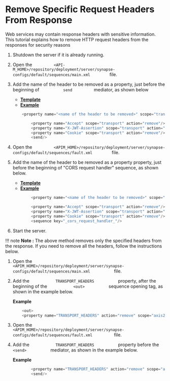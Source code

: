 # Remove Specific Request Headers From Response

Web services may contain response headers with sensitive information. This tutorial explains how to remove HTTP request headers from the responses for security reasons

1.  Shutdown the server if it is already running.
2.  Open the `          <API-M_HOME>/repository/deployment/server/synapse-configs/default/sequences/main.xml         ` file.
3.  Add the name of the header to be removed as a property, just before the beginning of `           send          ` mediator, as shown below

    -   [**Template**](#c81c738a8ed5426ab8f2eb542fade0f8)
    -   [**Example**](#d25ba8927c0741ed919825e4a434afd3)

    ``` java
        <property name="<name of the header to be removed>" scope="transport" action="remove"/>
    ```

    ``` java
            <property name="Accept" scope="transport" action="remove"/>
            <property name="X-JWT-Assertion" scope="transport" action="remove"/>
            <property name="Cookie" scope="transport" action="remove"/> 
            <send/>
    ```

4.  Open the `          <APIM_HOME>/repository/deployment/server/synapse-configs/default/sequences/fault.xml         ` file.
5.  Add the name of the header to be removed as a property property, just before the beginning of "CORS request handler" sequence, as shown below.

    -   [**Template**](#0bbb42b0535c432d8050e3ab0e740ca5)
    -   [**Example**](#dd5df51769cf452cbeb4829b8bb33ac2)

    ``` java
            <property name="<name of the header to be removed>" scope="transport" action="remove"/>
    ```

    ``` java
            <property name="Accept" scope="transport" action="remove"/>
            <property name="X-JWT-Assertion" scope="transport" action="remove"/>
            <property name="Cookie" scope="transport" action="remove"/>
            <sequence key="_cors_request_handler_"/>
    ```

6.  Start the server.

!!! note
**Note :** The above method removes only the specified headers from the response. If you need to remove all the headers, follow the instructions below.
1.  Open the `            <APIM_HOME>/repository/deployment/server/synapse-configs/default/sequences/main.xml           ` file.

2.  Add the `            TRANSPORT_HEADERS           ` property, after the beginning of the `            <out>           ` sequence opening tag, as shown in the example below.

    **Example**

    ``` java
        <out>
        <property name="TRANSPORT_HEADERS" action="remove" scope="axis2"/>
    ```

3.  Open the `           <APIM_HOME>/repository/deployment/server/synapse-configs/default/sequences/fault.xml          ` file.
4.  Add the `            TRANSPORT_HEADERS           ` property before the `            <send>           ` mediator, as shown in the example below.

    **Example**

    ``` java
            <property name="TRANSPORT_HEADERS" action="remove" scope="axis2"/>
            <send/>
    ```


